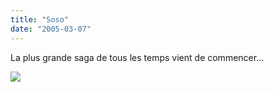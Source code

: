 ```yaml
---
title: "Soso"
date: "2005-03-07"
---
```


La plus grande saga de tous les temps vient de commencer...

![](images/soso1.png)

